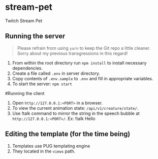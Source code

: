 # stream-pet
Twitch Stream Pet

## Running the server
> Please refrain from using `yarn` to keep the Git repo a little cleaner. Sorry about my previous transgressions in this regard!

1. From within the root directory run
`npm install` to install necessary dependencies.
2. Create a file called `.env` in server directory.
3. Copy contents of `.env.sample` to `.env` and fill in appropriate variables.
4. To start the server: `npm start`

#Running the client

1. Open `http://127.0.0.1:<PORT>` in a browser.
2. To view the current animation state: `/api/v1/creature/state/`.
3. Use !talk command to mirror the string in the speech bubble at `http://127.0.0.1:<PORT>/`. Ex: !talk Hello

## Editing the template (for the time being)

1. Templates use PUG templating engine
2. They located in the `views` path.
